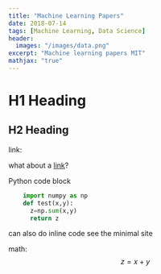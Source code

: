 ```yaml
---
title: "Machine Learning Papers"
date: 2018-07-14
tags: [Machine Learning, Data Science]
header:
  images: "/images/data.png"
excerpt: "Machine learning papers MIT"
mathjax: "true"
---
```


# H1 Heading
## H2 Heading

link:

what about a [link](http://github.com/Kalyankr)?


Python code block
```python
    import numpy as np
    def test(x,y):
      z=np.sum(x,y)
      return z
```

can also do inline code see the minimal site

math:
$$z=x+y$$
